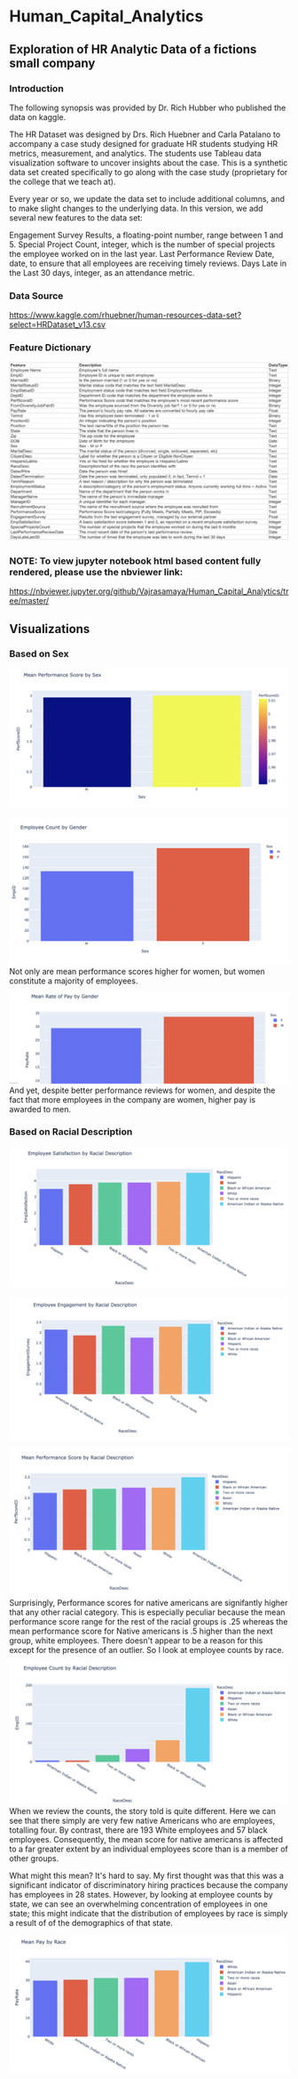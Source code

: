# Human_Capital_Analytics
## Exploration of HR Analytic Data of a fictions small company

### Introduction
The following synopsis was provided by Dr. Rich Hubber who published the data on kaggle.  

The HR Dataset was designed by Drs. Rich Huebner and Carla Patalano to accompany a case study designed for graduate HR students studying HR metrics, measurement, and analytics. The students use Tableau data visualization software to uncover insights about the case. This is a synthetic data set created specifically to go along with the case study (proprietary for the college that we teach at).

Every year or so, we update the data set to include additional columns, and to make slight changes to the underlying data. In this version, we add several new features to the data set:

Engagement Survey Results, a floating-point number, range between 1 and 5.
Special Project Count, integer, which is the number of special projects the employee worked on in the last year.
Last Performance Review Date, date, to ensure that all employees are receiving timely reviews.
Days Late in the Last 30 days, integer, as an attendance metric.


### Data Source
https://www.kaggle.com/rhuebner/human-resources-data-set?select=HRDataset_v13.csv

### Feature Dictionary

![](dictionary.png)

### NOTE: To view jupyter notebook html based content fully rendered, please use the nbviewer link:
https://nbviewer.jupyter.org/github/Vajrasamaya/Human_Capital_Analytics/tree/master/


## Visualizations

### Based on Sex

![](Images/Mean_Performance_Sex.png)

![](Images/Employee_Count_Sex.png)
Not only are mean performance scores higher for women, but women constitute a majority of employees.

![](Images/Mean_Rate_of_Pay_Sex.png)
And yet, despite better performance reviews for women, and despite the fact that more employees in the company are women, higher pay is awarded to men.


### Based on Racial Description
![](Images/Employee_Satisfaction_Race.png)

![](Images/Employee_Engagement_Race.png)


![](Images/Mean_Performance_Race.png)
Surprisingly, Performance scores for native americans are signifantly higher that any other racial category.  This is especially peculiar because the mean performance score range for the rest of the racial groups is .25 whereas the mean performance score for Native americans is .5 higher than the next group, white employees.  There doesn't appear to be a reason for this except for the presence of an outlier. So I look at employee counts by race.

![](Images/Employee_Count_Race.png)
When we review the counts, the story told is quite different.  Here we can see that there simply are very few native Americans who are employees, totalling four.  By contrast, there are 193 White employees and 57 black employees. Consequently, the mean score for native americans is affected to a far greater extent by an individual employees score than is a member of other groups.  

What might this mean?  It's hard to say.  My first thought was that this was a significant indicator of discriminatory hiring practices because the company has employees in 28 states.  However, by looking at employee counts by state, we can see an overwhelming concentration of employees in one state; this might indicate that the distribution of employees by race is simply a result of of the demographics of that state.


![](Images/Mean_Pay_Race.png)
